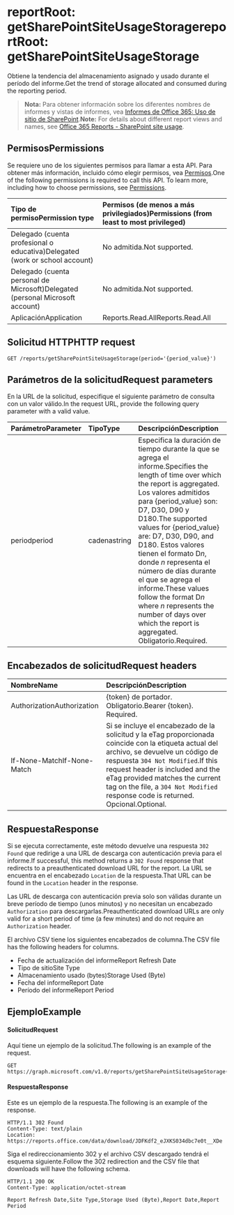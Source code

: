 # <a name="reportroot-getsharepointsiteusagestorage"></a><span data-ttu-id="33e6a-101">reportRoot: getSharePointSiteUsageStorage</span><span class="sxs-lookup"><span data-stu-id="33e6a-101">reportRoot: getSharePointSiteUsageStorage</span></span>

<span data-ttu-id="33e6a-102">Obtiene la tendencia del almacenamiento asignado y usado durante el período del informe.</span><span class="sxs-lookup"><span data-stu-id="33e6a-102">Get the trend of storage allocated and consumed during the reporting period.</span></span>

> <span data-ttu-id="33e6a-103">**Nota:** Para obtener información sobre los diferentes nombres de informes y vistas de informes, vea [Informes de Office 365: Uso de sitio de SharePoint](https://support.office.com/client/SharePoint-site-usage-4ecfb843-e5d5-464d-8bf6-7ed512a9b213).</span><span class="sxs-lookup"><span data-stu-id="33e6a-103">**Note:** For details about different report views and names, see [Office 365 Reports - SharePoint site usage](https://support.office.com/client/SharePoint-site-usage-4ecfb843-e5d5-464d-8bf6-7ed512a9b213).</span></span>

## <a name="permissions"></a><span data-ttu-id="33e6a-104">Permisos</span><span class="sxs-lookup"><span data-stu-id="33e6a-104">Permissions</span></span>

<span data-ttu-id="33e6a-p101">Se requiere uno de los siguientes permisos para llamar a esta API. Para obtener más información, incluido cómo elegir permisos, vea [Permisos](../../../concepts/permissions_reference.md).</span><span class="sxs-lookup"><span data-stu-id="33e6a-p101">One of the following permissions is required to call this API. To learn more, including how to choose permissions, see [Permissions](../../../concepts/permissions_reference.md).</span></span>

| <span data-ttu-id="33e6a-107">Tipo de permiso</span><span class="sxs-lookup"><span data-stu-id="33e6a-107">Permission type</span></span>                        | <span data-ttu-id="33e6a-108">Permisos (de menos a más privilegiados)</span><span class="sxs-lookup"><span data-stu-id="33e6a-108">Permissions (from least to most privileged)</span></span> |
| :------------------------------------- | :--------------------------------------- |
| <span data-ttu-id="33e6a-109">Delegado (cuenta profesional o educativa)</span><span class="sxs-lookup"><span data-stu-id="33e6a-109">Delegated (work or school account)</span></span>     | <span data-ttu-id="33e6a-110">No admitida.</span><span class="sxs-lookup"><span data-stu-id="33e6a-110">Not supported.</span></span>                           |
| <span data-ttu-id="33e6a-111">Delegado (cuenta personal de Microsoft)</span><span class="sxs-lookup"><span data-stu-id="33e6a-111">Delegated (personal Microsoft account)</span></span> | <span data-ttu-id="33e6a-112">No admitida.</span><span class="sxs-lookup"><span data-stu-id="33e6a-112">Not supported.</span></span>                           |
| <span data-ttu-id="33e6a-113">Aplicación</span><span class="sxs-lookup"><span data-stu-id="33e6a-113">Application</span></span>                            | <span data-ttu-id="33e6a-114">Reports.Read.All</span><span class="sxs-lookup"><span data-stu-id="33e6a-114">Reports.Read.All</span></span>                         |

## <a name="http-request"></a><span data-ttu-id="33e6a-115">Solicitud HTTP</span><span class="sxs-lookup"><span data-stu-id="33e6a-115">HTTP request</span></span>

<!-- { "blockType": "ignored" } --> 

```http
GET /reports/getSharePointSiteUsageStorage(period='{period_value}')
```

## <a name="request-parameters"></a><span data-ttu-id="33e6a-116">Parámetros de la solicitud</span><span class="sxs-lookup"><span data-stu-id="33e6a-116">Request parameters</span></span>

<span data-ttu-id="33e6a-117">En la URL de la solicitud, especifique el siguiente parámetro de consulta con un valor válido.</span><span class="sxs-lookup"><span data-stu-id="33e6a-117">In the request URL, provide the following query parameter with a valid value.</span></span>

| <span data-ttu-id="33e6a-118">Parámetro</span><span class="sxs-lookup"><span data-stu-id="33e6a-118">Parameter</span></span> | <span data-ttu-id="33e6a-119">Tipo</span><span class="sxs-lookup"><span data-stu-id="33e6a-119">Type</span></span>   | <span data-ttu-id="33e6a-120">Descripción</span><span class="sxs-lookup"><span data-stu-id="33e6a-120">Description</span></span>                              |
| :-------- | :----- | :--------------------------------------- |
| <span data-ttu-id="33e6a-121">period</span><span class="sxs-lookup"><span data-stu-id="33e6a-121">period</span></span>    | <span data-ttu-id="33e6a-122">cadena</span><span class="sxs-lookup"><span data-stu-id="33e6a-122">string</span></span> | <span data-ttu-id="33e6a-123">Especifica la duración de tiempo durante la que se agrega el informe.</span><span class="sxs-lookup"><span data-stu-id="33e6a-123">Specifies the length of time over which the report is aggregated.</span></span> <span data-ttu-id="33e6a-124">Los valores admitidos para {period_value} son: D7, D30, D90 y D180.</span><span class="sxs-lookup"><span data-stu-id="33e6a-124">The supported values for {period_value} are: D7, D30, D90, and D180.</span></span> <span data-ttu-id="33e6a-125">Estos valores tienen el formato D*n*, donde *n* representa el número de días durante el que se agrega el informe.</span><span class="sxs-lookup"><span data-stu-id="33e6a-125">These values follow the format D*n* where *n* represents the number of days over which the report is aggregated.</span></span> <span data-ttu-id="33e6a-126">Obligatorio.</span><span class="sxs-lookup"><span data-stu-id="33e6a-126">Required.</span></span> |

## <a name="request-headers"></a><span data-ttu-id="33e6a-127">Encabezados de solicitud</span><span class="sxs-lookup"><span data-stu-id="33e6a-127">Request headers</span></span>

| <span data-ttu-id="33e6a-128">Nombre</span><span class="sxs-lookup"><span data-stu-id="33e6a-128">Name</span></span>          | <span data-ttu-id="33e6a-129">Descripción</span><span class="sxs-lookup"><span data-stu-id="33e6a-129">Description</span></span>               |
| :------------ | :------------------------ |
| <span data-ttu-id="33e6a-130">Authorization</span><span class="sxs-lookup"><span data-stu-id="33e6a-130">Authorization</span></span> | <span data-ttu-id="33e6a-p103">{token} de portador. Obligatorio.</span><span class="sxs-lookup"><span data-stu-id="33e6a-p103">Bearer {token}. Required.</span></span> |
| <span data-ttu-id="33e6a-133">If-None-Match</span><span class="sxs-lookup"><span data-stu-id="33e6a-133">If-None-Match</span></span> | <span data-ttu-id="33e6a-134">Si se incluye el encabezado de la solicitud y la eTag proporcionada coincide con la etiqueta actual del archivo, se devuelve un código de respuesta `304 Not Modified`.</span><span class="sxs-lookup"><span data-stu-id="33e6a-134">If this request header is included and the eTag provided matches the current tag on the file, a `304 Not Modified` response code is returned.</span></span> <span data-ttu-id="33e6a-135">Opcional.</span><span class="sxs-lookup"><span data-stu-id="33e6a-135">Optional.</span></span> |

## <a name="response"></a><span data-ttu-id="33e6a-136">Respuesta</span><span class="sxs-lookup"><span data-stu-id="33e6a-136">Response</span></span>

<span data-ttu-id="33e6a-137">Si se ejecuta correctamente, este método devuelve una respuesta `302 Found` que redirige a una URL de descarga con autenticación previa para el informe.</span><span class="sxs-lookup"><span data-stu-id="33e6a-137">If successful, this method returns a `302 Found` response that redirects to a preauthenticated download URL for the report.</span></span> <span data-ttu-id="33e6a-138">La URL se encuentra en el encabezado `Location` de la respuesta.</span><span class="sxs-lookup"><span data-stu-id="33e6a-138">That URL can be found in the `Location` header in the response.</span></span>

<span data-ttu-id="33e6a-139">Las URL de descarga con autenticación previa solo son válidas durante un breve período de tiempo (unos minutos) y no necesitan un encabezado `Authorization` para descargarlas.</span><span class="sxs-lookup"><span data-stu-id="33e6a-139">Preauthenticated download URLs are only valid for a short period of time (a few minutes) and do not require an `Authorization` header.</span></span>

<span data-ttu-id="33e6a-140">El archivo CSV tiene los siguientes encabezados de columna.</span><span class="sxs-lookup"><span data-stu-id="33e6a-140">The CSV file has the following headers for columns.</span></span>

- <span data-ttu-id="33e6a-141">Fecha de actualización del informe</span><span class="sxs-lookup"><span data-stu-id="33e6a-141">Report Refresh Date</span></span>
- <span data-ttu-id="33e6a-142">Tipo de sitio</span><span class="sxs-lookup"><span data-stu-id="33e6a-142">Site Type</span></span>
- <span data-ttu-id="33e6a-143">Almacenamiento usado (bytes)</span><span class="sxs-lookup"><span data-stu-id="33e6a-143">Storage Used (Byte)</span></span>
- <span data-ttu-id="33e6a-144">Fecha del informe</span><span class="sxs-lookup"><span data-stu-id="33e6a-144">Report Date</span></span>
- <span data-ttu-id="33e6a-145">Período del informe</span><span class="sxs-lookup"><span data-stu-id="33e6a-145">Report Period</span></span>

## <a name="example"></a><span data-ttu-id="33e6a-146">Ejemplo</span><span class="sxs-lookup"><span data-stu-id="33e6a-146">Example</span></span>

#### <a name="request"></a><span data-ttu-id="33e6a-147">Solicitud</span><span class="sxs-lookup"><span data-stu-id="33e6a-147">Request</span></span>

<span data-ttu-id="33e6a-148">Aquí tiene un ejemplo de la solicitud.</span><span class="sxs-lookup"><span data-stu-id="33e6a-148">The following is an example of the request.</span></span>

<!-- {
  "blockType": "request",
  "name": "reportroot_getsharepointsiteusagestorage"
}-->

```http
GET https://graph.microsoft.com/v1.0/reports/getSharePointSiteUsageStorage(period='D7')
```

#### <a name="response"></a><span data-ttu-id="33e6a-149">Respuesta</span><span class="sxs-lookup"><span data-stu-id="33e6a-149">Response</span></span>

<span data-ttu-id="33e6a-150">Este es un ejemplo de la respuesta.</span><span class="sxs-lookup"><span data-stu-id="33e6a-150">The following is an example of the response.</span></span>

<!-- { "blockType": "ignored" } --> 

```http
HTTP/1.1 302 Found
Content-Type: text/plain
Location: https://reports.office.com/data/download/JDFKdf2_eJXKS034dbc7e0t__XDe
```

<span data-ttu-id="33e6a-151">Siga el redireccionamiento 302 y el archivo CSV descargado tendrá el esquema siguiente.</span><span class="sxs-lookup"><span data-stu-id="33e6a-151">Follow the 302 redirection and the CSV file that downloads will have the following schema.</span></span>

<!-- {
  "blockType": "response",
  "truncated": true,
  "@odata.type": "stream"
} -->

```http
HTTP/1.1 200 OK
Content-Type: application/octet-stream

Report Refresh Date,Site Type,Storage Used (Byte),Report Date,Report Period
```
